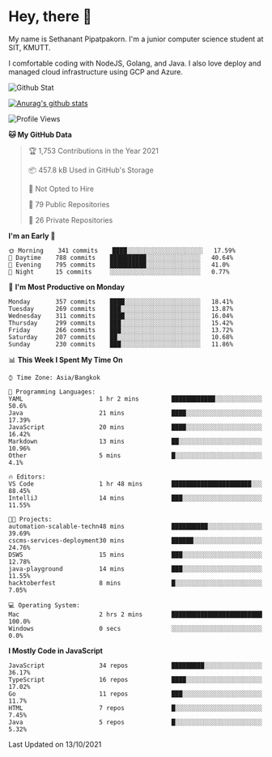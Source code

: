 # Hey, there 🙌
My name is Sethanant Pipatpakorn. I'm a junior computer science student at SIT, KMUTT.

I comfortable coding with NodeJS, Golang, and Java. I also love deploy and managed cloud infrastructure using GCP and Azure.

![Github Stat](https://github-profile-summary-cards.vercel.app/api/cards/profile-details?username=thetkpark&theme=dracula)

[![Anurag's github stats](https://github-readme-stats.vercel.app/api?username=thetkpark&count_private=true&show_icons=true&theme=tokyonight)](https://github.com/anuraghazra/github-readme-stats)

<!--START_SECTION:waka-->
![Profile Views](http://img.shields.io/badge/Profile%20Views-3-blue)

**🐱 My GitHub Data** 

> 🏆 1,753 Contributions in the Year 2021
 > 
> 📦 457.8 kB Used in GitHub's Storage 
 > 
> 🚫 Not Opted to Hire
 > 
> 📜 79 Public Repositories 
 > 
> 🔑 26 Private Repositories  
 > 
**I'm an Early 🐤** 

```text
🌞 Morning    341 commits    ████░░░░░░░░░░░░░░░░░░░░░   17.59% 
🌆 Daytime    788 commits    ██████████░░░░░░░░░░░░░░░   40.64% 
🌃 Evening    795 commits    ██████████░░░░░░░░░░░░░░░   41.0% 
🌙 Night      15 commits     ░░░░░░░░░░░░░░░░░░░░░░░░░   0.77%

```
📅 **I'm Most Productive on Monday** 

```text
Monday       357 commits    ████░░░░░░░░░░░░░░░░░░░░░   18.41% 
Tuesday      269 commits    ███░░░░░░░░░░░░░░░░░░░░░░   13.87% 
Wednesday    311 commits    ████░░░░░░░░░░░░░░░░░░░░░   16.04% 
Thursday     299 commits    ███░░░░░░░░░░░░░░░░░░░░░░   15.42% 
Friday       266 commits    ███░░░░░░░░░░░░░░░░░░░░░░   13.72% 
Saturday     207 commits    ██░░░░░░░░░░░░░░░░░░░░░░░   10.68% 
Sunday       230 commits    ███░░░░░░░░░░░░░░░░░░░░░░   11.86%

```


📊 **This Week I Spent My Time On** 

```text
⌚︎ Time Zone: Asia/Bangkok

💬 Programming Languages: 
YAML                     1 hr 2 mins         ████████████░░░░░░░░░░░░░   50.6% 
Java                     21 mins             ████░░░░░░░░░░░░░░░░░░░░░   17.39% 
JavaScript               20 mins             ████░░░░░░░░░░░░░░░░░░░░░   16.42% 
Markdown                 13 mins             ██░░░░░░░░░░░░░░░░░░░░░░░   10.96% 
Other                    5 mins              █░░░░░░░░░░░░░░░░░░░░░░░░   4.1%

🔥 Editors: 
VS Code                  1 hr 48 mins        ██████████████████████░░░   88.45% 
IntelliJ                 14 mins             ███░░░░░░░░░░░░░░░░░░░░░░   11.55%

🐱‍💻 Projects: 
automation-scalable-techn48 mins             ██████████░░░░░░░░░░░░░░░   39.69% 
cscms-services-deployment30 mins             ██████░░░░░░░░░░░░░░░░░░░   24.76% 
DSWS                     15 mins             ███░░░░░░░░░░░░░░░░░░░░░░   12.78% 
java-playground          14 mins             ███░░░░░░░░░░░░░░░░░░░░░░   11.55% 
hacktoberfest            8 mins              █░░░░░░░░░░░░░░░░░░░░░░░░   7.05%

💻 Operating System: 
Mac                      2 hrs 2 mins        █████████████████████████   100.0% 
Windows                  0 secs              ░░░░░░░░░░░░░░░░░░░░░░░░░   0.0%

```

**I Mostly Code in JavaScript** 

```text
JavaScript               34 repos            █████████░░░░░░░░░░░░░░░░   36.17% 
TypeScript               16 repos            ████░░░░░░░░░░░░░░░░░░░░░   17.02% 
Go                       11 repos            ███░░░░░░░░░░░░░░░░░░░░░░   11.7% 
HTML                     7 repos             █░░░░░░░░░░░░░░░░░░░░░░░░   7.45% 
Java                     5 repos             █░░░░░░░░░░░░░░░░░░░░░░░░   5.32%

```



 Last Updated on 13/10/2021
<!--END_SECTION:waka-->
